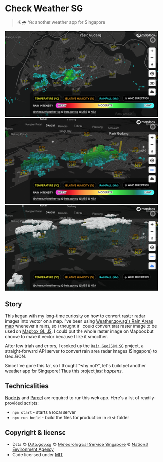 Check Weather SG
===

> ☀️🌧 Yet another weather app for Singapore

![2D radar](screenshots/screenshot-2d.png)
![3D radar](screenshots/screenshot-3d.png)
![3D clouds and rain](screenshots/screenshot-clouds.png)

Story
---

This [began](https://twitter.com/cheeaun/status/982477428713963527) with my long-time curiosity on how to convert raster radar images into vector on a map. I've been using [Weather.gov.sg's Rain Areas map](http://www.weather.gov.sg/weather-rain-area-50km/) whenever it rains, so I thought if I could convert that raster image to be used on [Mapbox GL JS](https://www.mapbox.com/mapbox-gl-js/api/). I could put the whole raster image on Mapbox but choose to make it vector because I like it smoother.

After few trials and errors, I cooked up the [`Rain GeoJSON SG`](https://github.com/cheeaun/rain-geojson-sg) project, a straight-forward API server to convert rain area radar images (Singapore) to GeoJSON.

Since I've gone this far, so I thought "why not?", let's build yet another weather app for Singapore! Thus this project *just happens*.

Technicalities
---

[Node.js](https://nodejs.org/en/) and [Parcel](https://parceljs.org/) are required to run this web app. Here's a list of readily-provided scripts:

- `npm start` - starts a local server
- `npm run build` - build the files for production in `dist` folder

Copyright & license
---

- Data © [Data.gov.sg](https://data.gov.sg/privacy-and-website-terms#site-terms) © [Meteorological Service Singapore](http://www.weather.gov.sg/terms-of-use) © [National Environment Agency](http://www.nea.gov.sg/open-data-licence/)
- Code licensed under [MIT](https://cheeaun.mit-license.org/)
